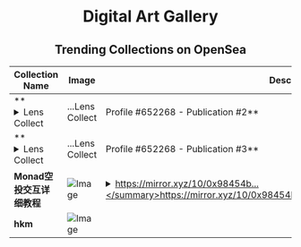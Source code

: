 <div align="center">

# Digital Art Gallery

## Trending Collections on OpenSea

| Collection Name                       | Image                                                                                     | Description                       | OpenSea Link                                                                                          |
|---------------------------------------|-------------------------------------------------------------------------------------------|-----------------------------------|--------------------------------------------------------------------------------------------------------|
| **<details><summary>Lens Collect | ...</summary>Lens Collect | Profile #652268 - Publication #2</details>** | ![Image](https://i.seadn.io/s/raw/files/3bf054c96d3eedb2e8893fc6b537d4fb.png?w=500&auto=format?w=200&auto=format) |  | <details><summary>Link</summary>[Lens Collect | Profile #652268 - Publication #2](https://opensea.io/collection/lens-collect-profile-652268-publication-2)</details> |
| **<details><summary>Lens Collect | ...</summary>Lens Collect | Profile #652268 - Publication #3</details>** | ![Image](https://i.seadn.io/s/raw/files/177d631e1f0ccdafb3ff6639226cce98.jpg?w=500&auto=format?w=200&auto=format) |  | <details><summary>Link</summary>[Lens Collect | Profile #652268 - Publication #3](https://opensea.io/collection/lens-collect-profile-652268-publication-3)</details> |
| **Monad空投交互详细教程** | ![Image](https://i.seadn.io/s/raw/files/7b4b2e8edde80c651e57eefbd3461b12.png?w=500&auto=format?w=200&auto=format) | <details><summary>https://mirror.xyz/10/0x98454b...</summary>https://mirror.xyz/10/0x98454b4f0b23e40b1cc9e2ac53ae31c4512b86a0</details> | <details><summary>Link</summary>[Monad空投交互详细教程](https://opensea.io/collection/monadkong-tou-jiao-hu-xiang-xi-jiao-cheng)</details> |
| **hkm** | ![Image](https://i.seadn.io/s/raw/files/d1215daf67eaacf66c343a3df922a4b3.jpg?w=500&auto=format?w=200&auto=format) |  | <details><summary>Link</summary>[hkm](https://opensea.io/collection/hkm-6)</details> |

</div>